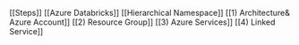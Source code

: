[[Steps]]
[[Azure Databricks]]
[[Hierarchical Namespace]]
[[1) Architecture& Azure Account]]
[[2) Resource Group]]
[[3) Azure Services]]
[[4) Linked Service]]
